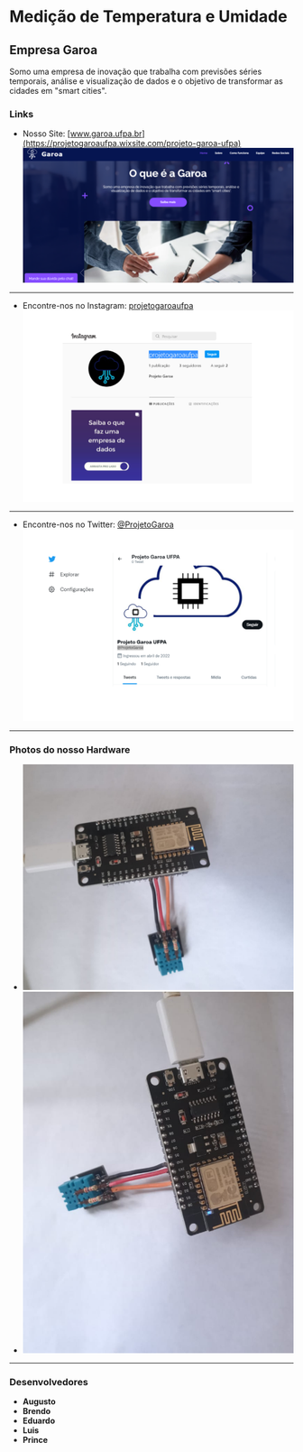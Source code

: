 # Medição de Temperatura e Umidade

## Empresa Garoa
Somo uma empresa de inovação que trabalha com previsões séries temporais, análise e visualização de dados e o objetivo de transformar as cidades em "smart cities".

### Links

- Nosso Site: [www.garoa.ufpa.br](https://projetogaroaufpa.wixsite.com/projeto-garoa-ufpa)
![desktop screenshot](https://github.com/garoa-startup/garoa-site/blob/main/site.png)
---
- Encontre-nos no Instagram: [projetogaroaufpa](https://www.instagram.com/projetogaroaufpa/) 
![desktop screenshot](https://github.com/garoa-startup/garoa-site/blob/main/instagram.png)
---
- Encontre-nos no Twitter: [@ProjetoGaroa](https://twitter.com/ProjetoGaroa)
![desktop screenshot](https://github.com/garoa-startup/garoa-site/blob/main/twitter.png)
---

### Photos do nosso Hardware
- ![](https://github.com/garoa-startup/Medi-o-temp-e-umid/blob/main/photos/WhatsApp%20Image%202022-05-23%20at%2021.48.00.jpeg)
- ![](https://github.com/garoa-startup/Medi-o-temp-e-umid/blob/main/photos/WhatsApp%20Image%202022-05-23%20at%2021.48.00%20(1).jpeg)

---

### Desenvolvedores

- **Augusto**
- **Brendo**
- **Eduardo**
- **Luis**
-  **Prince**
